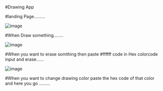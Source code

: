 #Drawing App

#landing Page.........

![image](https://user-images.githubusercontent.com/81670997/169639129-5cb35d07-e773-4c7a-9e57-7d021833ccaf.png)

#When Draw something........

![image](https://user-images.githubusercontent.com/81670997/169639188-1836f4b2-753f-4167-b53c-4ee54a766f46.png)

#When you want to erase somthing then paste #ffffff code in Hex colorcode input and erase......

![image](https://user-images.githubusercontent.com/81670997/169639250-8b1c723a-48a8-43de-985f-f0a621730e1a.png)

#When you want to change drawing color paste the hex code of that color and here you go .........

